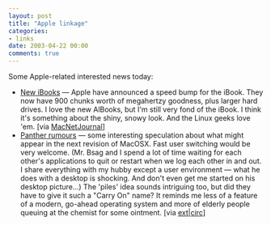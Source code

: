 ```yaml
---
layout: post
title: "Apple linkage"
categories:
- links
date: 2003-04-22 00:00
comments: true
---
```


<p>Some Apple-related interested news today:</p>

<ul>
<li><a href="http://www.apple.com/ibook/" title="New iBooks at Apple">New iBooks</a> &mdash; Apple have announced a speed bump for the iBook. They now have 900 chunks worth of megahertzy goodness, plus larger hard drives. I love the new AlBooks, but I'm still very fond of the iBook. I think it's something about the shiny, snowy look. And the Linux geeks love 'em. [via <a href="http://www.whiterabbits.com/MacNetJournal/April2003.html#note_1077" title="MacNetJournal">MacNetJournal</a>]</li>
<li><a href="http://www.eweek.com/article2/0,3959,1036539,00.asp" title="eWeek">Panther rumours</a> &mdash; some interesting speculation about what might appear in the next revision of MacOSX. Fast user switching would be very welcome. (Mr. Bsag and I spend a lot of time waiting for each other's applications to quit or restart when we log each other in and out. I share everything with my hubby except a user environment &mdash; what he does with a desktop is shocking. And don't even get me started on his desktop picture...) The 'piles' idea sounds intriguing too, but did they have to give it such a "Carry On" name? It reminds me less of a feature of a modern, go-ahead operating system and more of elderly people queuing at the chemist for some ointment. [via <a href="http://danhon.com/ec/mtarchives/000496.shtml">ext|circ</a>]</li>
</ul>


